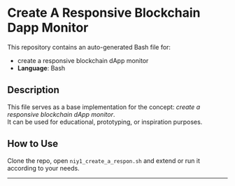 # Create A Responsive Blockchain Dapp Monitor

This repository contains an auto-generated Bash file for:

- create a responsive blockchain dApp monitor
- **Language**: Bash

## Description

This file serves as a base implementation for the concept: *create a responsive blockchain dApp monitor*.  
It can be used for educational, prototyping, or inspiration purposes.

## How to Use

Clone the repo, open `niy1_create_a_respon.sh` and extend or run it according to your needs.

---


